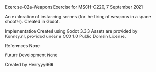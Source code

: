 Exercise-02a-Weapons
Exercise for MSCH-C220, 7 September 2021

An exploration of instancing scenes (for the firing of weapons in a space shooter). Created in Godot.

Implementation
Created using Godot 3.3.3 Assets are provided by Kenney.nl, provided under a CC0 1.0 Public Domain License.

References
None

Future Development
None

Created by
Henryyy666

